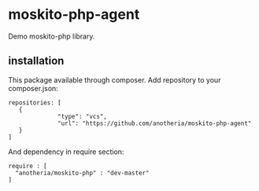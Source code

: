 # moskito-php-agent
Demo moskito-php library.
## installation
This package available through composer. Add repository to your composer.json:
```
repositories: [
   {
              "type": "vcs",
              "url": "https://github.com/anotheria/moskito-php-agent"
   }
]
```
And dependency in require section:
```
require : [
  "anotheria/moskito-php" : "dev-master"
]
```
